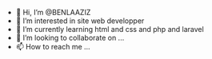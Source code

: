 - 👋 Hi, I’m @BENLAAZIZ
- 👀 I’m interested in site web developper
- 🌱 I’m currently learning html and css and php and laravel
- 💞️ I’m looking to collaborate on ...
- 📫 How to reach me ...

<!---
BENLAAZIZ/BENLAAZIZ is a developer special in laravel 8.x repository because its `README.md` (this file) appears on your GitHub profile.
You can click the Preview link to take a look at your changes.
--->
